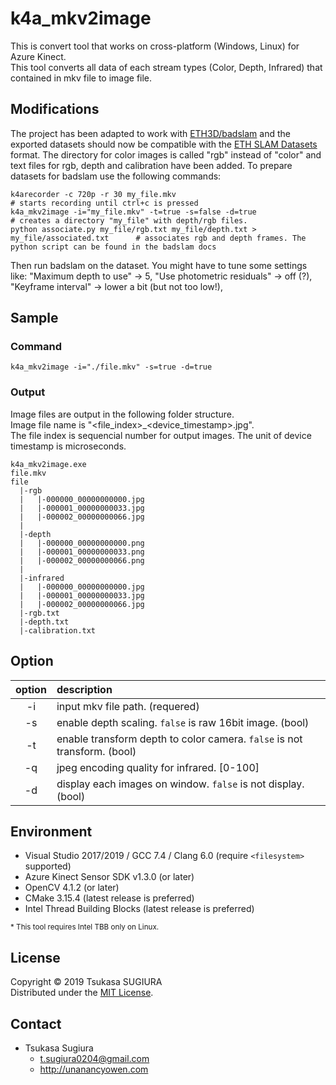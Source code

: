 k4a_mkv2image
=============
This is convert tool that works on cross-platform (Windows, Linux) for Azure Kinect.  
This tool converts all data of each stream types (Color, Depth, Infrared) that contained in mkv file to image file.  

Modifications
-------------
The project has been adapted to work with [ETH3D/badslam](https://github.com/ETH3D/badslam) and the exported datasets should now be compatible with the [ETH SLAM Datasets](https://www.eth3d.net/slam_datasets) format.
The directory for color images is called "rgb" instead of "color" and text files for rgb, depth and calibration have been added.
To prepare datasets for badslam use the following commands:

```
k4arecorder -c 720p -r 30 my_file.mkv												# starts recording until ctrl+c is pressed
k4a_mkv2image -i="my_file.mkv" -t=true -s=false -d=true                         	# creates a directory "my_file" with depth/rgb files.
python associate.py my_file/rgb.txt my_file/depth.txt > my_file/associated.txt		# associates rgb and depth frames. The python script can be found in the badslam docs
```
Then run badslam on the dataset. You might have to tune some settings like: "Maximum depth to use" -> 5, "Use photometric residuals" -> off (?), "Keyframe interval" -> lower a bit (but not too low!), 

Sample
------
### Command
```
k4a_mkv2image -i="./file.mkv" -s=true -d=true
```
### Output
Image files are output in the following folder structure.  
Image file name is "\<file_index\>_\<device_timestamp\>.jpg".  
The file index is sequencial number for output images. 
The unit of device timestamp is microseconds.  
```
k4a_mkv2image.exe
file.mkv
file
  |-rgb
  |   |-000000_00000000000.jpg
  |   |-000001_00000000033.jpg
  |   |-000002_00000000066.jpg
  |
  |-depth
  |   |-000000_00000000000.png
  |   |-000001_00000000033.png
  |   |-000002_00000000066.png
  |
  |-infrared
  |   |-000000_00000000000.jpg
  |   |-000001_00000000033.jpg
  |   |-000002_00000000066.jpg
  |-rgb.txt
  |-depth.txt
  |-calibration.txt
```

Option
------
| option | description                                                                           |
|:------:|:--------------------------------------------------------------------------------------|
| -i     | input mkv file path. (requered)                                                       |
| -s     | enable depth scaling. <code>false</code> is raw 16bit image. (bool)                   |
| -t     | enable transform depth to color camera. <code>false</code> is not transform. (bool)   |
| -q     | jpeg encoding quality for infrared. [0-100]                                           |
| -d     | display each images on window. <code>false</code> is not display. (bool)              |

Environment
-----------
* Visual Studio 2017/2019 / GCC 7.4 / Clang 6.0 (require <code>\<filesystem\></code> supported) 
* Azure Kinect Sensor SDK v1.3.0 (or later)
* OpenCV 4.1.2 (or later)
* CMake 3.15.4 (latest release is preferred)
* Intel Thread Building Blocks (latest release is preferred)

<sup>&#042; This tool requires Intel TBB only on Linux.</sup>  

License
-------
Copyright &copy; 2019 Tsukasa SUGIURA  
Distributed under the [MIT License](http://www.opensource.org/licenses/mit-license.php "MIT License | Open Source Initiative").

Contact
-------
* Tsukasa Sugiura  
    * <t.sugiura0204@gmail.com>  
    * <http://unanancyowen.com>  